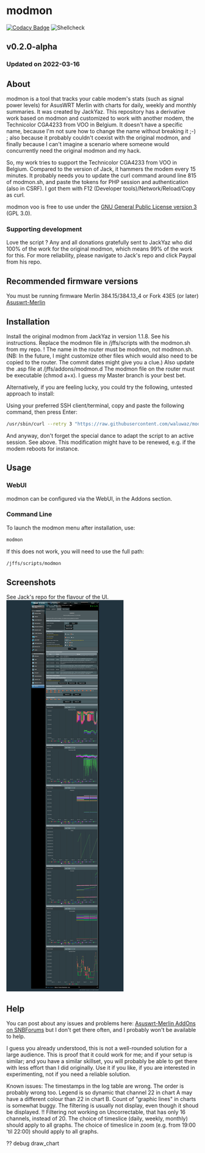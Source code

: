 # modmon
[![Codacy Badge](https://api.codacy.com/project/badge/Grade/91af8db9cd354643a8ef6a7117be90fb)](https://www.codacy.com/app/jackyaz/modmon?utm_source=github.com&amp;utm_medium=referral&amp;utm_content=jackyaz/modmon&amp;utm_campaign=Badge_Grade)
![Shellcheck](https://github.com/jackyaz/modmon/actions/workflows/shellcheck.yml/badge.svg)

## v0.2.0-alpha
### Updated on 2022-03-16
## About
modmon is a tool that tracks your cable modem's stats (such as signal power levels) for AsusWRT Merlin with charts for daily, weekly and monthly summaries. It was created by JackYaz. This repository has a derivative work based on modmon and customized to work with another modem, the Technicolor CGA4233 from VOO in Belgium. It doesn't have a specific name, because I'm not sure how to change the name without breaking it   ;-)  ; also because it probably couldn't coexist with the original modmon, and finally because I can't imagine a scenario where someone would concurrently need the original modmon and my hack.

So, my work tries to support the Technicolor CGA4233 from VOO in Belgium. Compared to the version of Jack, it hammers the modem every 15 minutes. It probably needs you to update the curl command around line 815 of modmon.sh, and paste the tokens for PHP session and authentication (also in CSRF). I got them with F12 (Developer tools)/Network/Reload/Copy as curl. 

modmon voo is free to use under the [GNU General Public License version 3](https://opensource.org/licenses/GPL-3.0) (GPL 3.0).

### Supporting development
Love the script ? Any and all donations gratefully sent to JackYaz who did 100% of the work for the original modmon, which means 99% of the work for this. For more reliability, please navigate to Jack's repo and click Paypal from his repo.

## Recommended firmware versions
You must be running firmware Merlin 384.15/384.13_4 or Fork 43E5 (or later) [Asuswrt-Merlin](https://www.asuswrt-merlin.net/)

## Installation
Install the original modmon from JackYaz in version 1.1.8. See his instructions.
Replace the modmon file in /jffs/scripts with the modmon.sh from my repo. ! The name in the router must be modmon, not modmon.sh.
(NB: In the future, I might customize other files which would also need to be copied to the router. The commit dates might give you a clue.) Also update the .asp file at /jffs/addons/modmon.d
The modmon file on the router must be executable (chmod a+x).
I guess my Master branch is your best bet.

Alternatively, if you are feeling lucky, you could try the following, untested approach to install:

Using your preferred SSH client/terminal, copy and paste the following command, then press Enter:

```sh
/usr/sbin/curl --retry 3 "https://raw.githubusercontent.com/waluwaz/modmon/master/modmon.sh" -o "/jffs/scripts/modmon" && chmod 0755 /jffs/scripts/modmon && /jffs/scripts/modmon install
```

And anyway, don't forget the special dance to adapt the script to an active session. See above. This modification might have to be renewed, e.g. if the modem reboots for instance.

## Usage
### WebUI
modmon can be configured via the WebUI, in the Addons section.

### Command Line
To launch the modmon menu after installation, use:
```sh
modmon
```

If this does not work, you will need to use the full path:
```sh
/jffs/scripts/modmon
```

## Screenshots
See Jack's repo for the flavour of the UI.
![](/documentation/Technicolor_CGA4233_VOO/Screenshot%202022-03-21%20at%2021-53-20%20modmon.png)

## Help
You can post about any issues and problems here: [Asuswrt-Merlin AddOns on SNBForums](https://www.snbforums.com/forums/asuswrt-merlin-addons.60/?prefix_id=21)
but I don't get there often, and I probably won't be available to help.

I guess you already understood, this is not a well-rounded solution for a large audience. This is proof that it could work for me; and if your setup is similar; and you have a similar skillset, you will probably be able to get there with less effort than I did originally. Use it if you like, if you are interested in experimenting, not if you need a reliable solution.

Known issues:
The timestamps in the log table are wrong. The order is probably wrong too.
Legend is so dynamic that channel 22 in chart A may have a different colour than 22 in chart B.
Count of "graphic lines" in charts is somewhat buggy. The filtering is usually not display, even though it shoud be displayed.
!! Filtering not working on Uncorrectable, that has only 16 channels, instead of 20.
The choice of timeslice (daily, weekly, monthly) should apply to all graphs.
The choice of timeslice in zoom (e.g. from 19:00 'til 22:00) should apply to all graphs.

?? debug draw_chart
